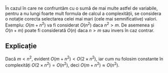 În cazul în care ne confruntăm cu o sumă de mai multe astfel de variabile, pentru a nu lungi foarte mult formula de calcul a complexității, se considera o notație corecta selectarea celei mai mari (cele mai semnificative) valori. Exemplu: $O(m + n^2)$ va fi considerat $O(n ^ 2)$ daca $n^2\gt m$. De asemenea și $O(n + m)$ poate fi considerată $O(n)$ daca $n \gt m$ sau invers în caz contrar.
## Explicație
Dacă $m<n^2$, evident $O(m+n^2)\lt O(2\times n^2)$, iar cum nu folosim constante în complexități $O(2\times n^2)=O(n^2)$, deci $O(m+n^2)\approx O(n^2)$.